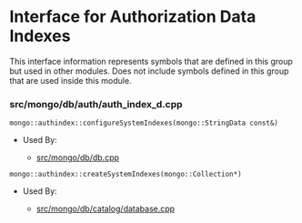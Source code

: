 
# Interface for Authorization Data Indexes
This interface information represents symbols that are defined in this group but used in other modules.  Does not include symbols defined in this group that are used inside this module.

### src/mongo/db/auth/auth\_index\_d.cpp

<div></div>

    mongo::authindex::configureSystemIndexes(mongo::StringData const&)

- Used By:

    - [src/mongo/db/db.cpp](../../../../process\_management/mongos\_and\_mongod\_mains)

<div></div>

    mongo::authindex::createSystemIndexes(mongo::Collection*)

- Used By:

    - [src/mongo/db/catalog/database.cpp](../../../../storage/storage\_layer\_structure)
